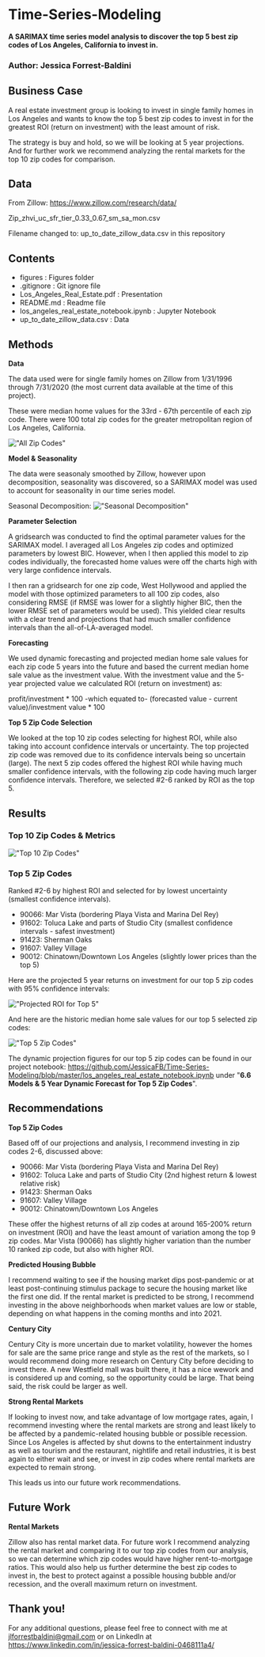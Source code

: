 # Time-Series-Modeling
**A SARIMAX time series model analysis to discover the top 5 best zip codes of Los Angeles, California to invest in.**

### Author: Jessica Forrest-Baldini

## Business Case

A real estate investment group is looking to invest in single family homes in Los Angeles and wants to know the top 5 best zip codes to invest in for the greatest ROI (return on investment) with the least amount of risk.

The strategy is buy and hold, so we will be looking at 5 year projections. And for further work we recommend analyzing the rental markets for the top 10 zip codes for comparison. 

## Data

From Zillow:
https://www.zillow.com/research/data/

Zip_zhvi_uc_sfr_tier_0.33_0.67_sm_sa_mon.csv

Filename changed to: up_to_date_zillow_data.csv in this repository

## Contents 

- figures : Figures folder
- .gitignore : Git ignore file
- Los_Angeles_Real_Estate.pdf : Presentation
- README.md : Readme file
- los_angeles_real_estate_notebook.ipynb : Jupyter Notebook
- up_to_date_zillow_data.csv : Data

## Methods 

**Data**

The data used were for single family homes on Zillow from 1/31/1996 through 7/31/2020 (the most current data available at the time of this project).

These were median home values for the 33rd - 67th percentile of each zip code. There were 100 total zip codes for the greater metropolitan region of Los Angeles, California.

!["All Zip Codes"](figures/home_sale_prices.png)

**Model & Seasonality**

The data were seasonaly smoothed by Zillow, however upon decomposition, seasonality was discovered, so a SARIMAX model was used to account for seasonality in our time series model.

Seasonal Decomposition:
!["Seasonal Decomposition"](figures/seasonal_decomp_LA.png)

**Parameter Selection**

A gridsearch was conducted to find the optimal parameter values for the SARIMAX model. I averaged all Los Angeles zip codes and optimized parameters by lowest BIC. However, when I then applied this model to zip codes individually, the forecasted home values were off the charts high with very large confidence intervals. 

I then ran a gridsearch for one zip code, West Hollywood and applied the model with those optimized parameters to all 100 zip codes, also considering RMSE (if RMSE was lower for a slightly higher BIC, then the lower RMSE set of parameters would be used). This yielded clear results with a clear trend and projections that had much smaller confidence intervals than the all-of-LA-averaged model. 

**Forecasting**

We used dynamic forecasting and projected median home sale values for each zip code 5 years into the future and based the current median home sale value as the investment value. With the investment value and the 5-year projected value we calculated ROI (return on investment) as:

profit/investment * 100 -which equated to- (forecasted value - current value)/investment value * 100 

**Top 5 Zip Code Selection**

We looked at the top 10 zip codes selecting for highest ROI, while also taking into account confidence intervals or uncertainty. The top projected zip code was removed due to its confidence intervals being so uncertain (large). The next 5 zip codes offered the highest ROI while having much smaller confidence intervals, with the following zip code having much larger confidence intervals. Therefore, we selected #2-6 ranked by ROI as the top 5.

## Results

### Top 10 Zip Codes & Metrics  

!["Top 10 Zip Codes"](figures/Top_10_Zipcodes.png)

### Top 5 Zip Codes

Ranked #2-6 by highest ROI and selected for by lowest uncertainty (smallest confidence intervals).

- 90066: Mar Vista (bordering Playa Vista and Marina Del Rey)
- 91602: Toluca Lake and parts of Studio City (smallest confidence intervals - safest investment)
- 91423: Sherman Oaks
- 91607: Valley Village
- 90012: Chinatown/Downtown Los Angeles (slightly lower prices than the top 5)

Here are the projected 5 year returns on investment for our top 5 zip codes with 95% confidence intervals:

!["Projected ROI for Top 5"](figures/top_5_zipcodes_ROI.png)

And here are the historic median home sale values for our top 5 selected zip codes:

!["Top 5 Zip Codes"](figures/home_sale_prices_top_5.png)

The dynamic projection figures for our top 5 zip codes can be found in our project notebook: https://github.com/JessicaFB/Time-Series-Modeling/blob/master/los_angeles_real_estate_notebook.ipynb under "**6.6  Models & 5 Year Dynamic Forecast for Top 5 Zip Codes**".

## Recommendations 

**Top 5 Zip Codes**

Based off of our projections and analysis, I recommend investing in zip codes 2-6, discussed above:

- 90066: Mar Vista (bordering Playa Vista and Marina Del Rey)
- 91602: Toluca Lake and parts of Studio City (2nd highest return & lowest relative risk)
- 91423: Sherman Oaks
- 91607: Valley Village
- 90012: Chinatown/Downtown Los Angeles

These offer the highest returns of all zip codes at around 165-200% return on investment (ROI) and have the least amount of variation among the top 9 zip codes. Mar Vista (90066) has slightly higher variation than the number 10 ranked zip code, but also with higher ROI.

**Predicted Housing Bubble**

I recommend waiting to see if the housing market dips post-pandemic or at least post-continuing stimulus package to secure the housing market like the first one did. If the rental market is predicted to be strong, I recommend investing in the above neighborhoods when market values are low or stable, depending on what happens in the coming months and into 2021.

**Century City**

Century City is more uncertain due to market volatility, however the homes for sale are the same price range and style as the rest of the markets, so I would recommend doing more research on Century City before deciding to invest there. A new Westfield mall was built there, it has a nice wework and is considered up and coming, so the opportunity could be large. That being said, the risk could be larger as well.

**Strong Rental Markets**

If looking to invest now, and take advantage of low mortgage rates, again, I recommend investing where the rental markets are strong and least likely to be affected by a pandemic-related housing bubble or possible recession. Since Los Angeles is affected by shut downs to the entertainment industry as well as tourism and the restaurant, nightlife and retail industries, it is best again to either wait and see, or invest in zip codes where rental markets are expected to remain strong.

This leads us into our future work recommendations.

## Future Work

**Rental Markets**

Zillow also has rental market data. For future work I recommend analyzing the rental market and comparing it to our top zip codes from our analysis, so we can determine which zip codes would have higher rent-to-mortgage ratios. This would also help us further determine the best zip codes to invest in, the best to protect against a possible housing bubble and/or recession, and the overall maximum return on investment.

## Thank you!

For any additional questions, please feel free to connect with me at jlforrestbaldini@gmail.com or on LinkedIn at https://www.linkedin.com/in/jessica-forrest-baldini-0468111a4/
